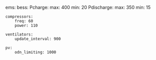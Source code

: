 ems:
    bess:
        Pcharge:
            max: 400
            min: 20
        Pdischarge:
            max: 350
            min: 15

    compressors:
        freq: 60
        power: 110

    ventilators:
        update_interval: 900

    pv:
        odn_limiting: 1000
